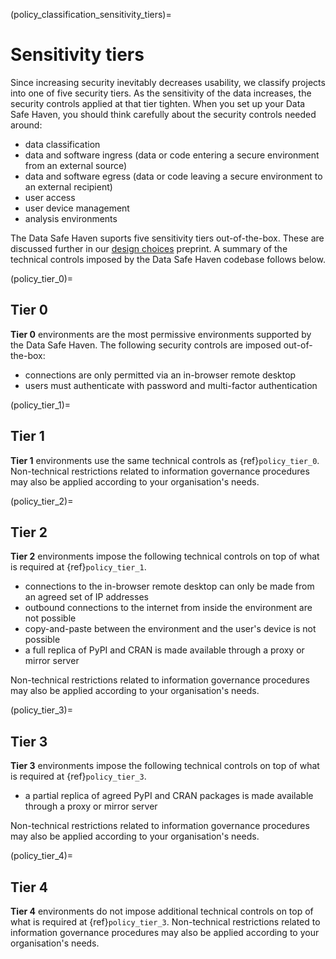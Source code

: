 (policy_classification_sensitivity_tiers)=

# Sensitivity tiers

Since increasing security inevitably decreases usability, we classify projects into one of five security tiers.
As the sensitivity of the data increases, the security controls applied at that tier tighten.
When you set up your Data Safe Haven, you should think carefully about the security controls needed around:

- data classification
- data and software ingress (data or code entering a secure environment from an external source)
- data and software egress (data or code leaving a secure environment to an external recipient)
- user access
- user device management
- analysis environments

The Data Safe Haven suports five sensitivity tiers out-of-the-box.
These are discussed further in our [design choices](https://arxiv.org/abs/1908.08737) preprint.
A summary of the technical controls imposed by the Data Safe Haven codebase follows below.

(policy_tier_0)=

## Tier 0

**Tier 0** environments are the most permissive environments supported by the Data Safe Haven.
The following security controls are imposed out-of-the-box:

- connections are only permitted via an in-browser remote desktop
- users must authenticate with password and multi-factor authentication

(policy_tier_1)=

## Tier 1

**Tier 1** environments use the same technical controls as {ref}`policy_tier_0`.
Non-technical restrictions related to information governance procedures may also be applied according to your organisation's needs.

(policy_tier_2)=

## Tier 2

**Tier 2** environments impose the following technical controls on top of what is required at {ref}`policy_tier_1`.

- connections to the in-browser remote desktop can only be made from an agreed set of IP addresses
- outbound connections to the internet from inside the environment are not possible
- copy-and-paste between the environment and the user's device is not possible
- a full replica of PyPI and CRAN is made available through a proxy or mirror server

Non-technical restrictions related to information governance procedures may also be applied according to your organisation's needs.

(policy_tier_3)=

## Tier 3

**Tier 3** environments impose the following technical controls on top of what is required at {ref}`policy_tier_3`.

- a partial replica of agreed PyPI and CRAN packages is made available through a proxy or mirror server

Non-technical restrictions related to information governance procedures may also be applied according to your organisation's needs.

(policy_tier_4)=

## Tier 4

**Tier 4** environments do not impose additional technical controls on top of what is required at {ref}`policy_tier_3`.
Non-technical restrictions related to information governance procedures may also be applied according to your organisation's needs.
